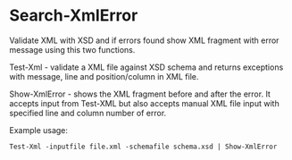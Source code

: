 # Search-XmlError

Validate XML with XSD and if errors found show XML fragment with error message using this two functions.

Test-Xml - validate a XML file against XSD schema and returns exceptions with message, line and position/column in XML file.

Show-XmlError - shows the XML fragment before and after the error. It accepts input from Test-XML but also accepts manual XML file input with specified line and column number of error.

Example usage:

    Test-Xml -inputfile file.xml -schemafile schema.xsd | Show-XmlError
